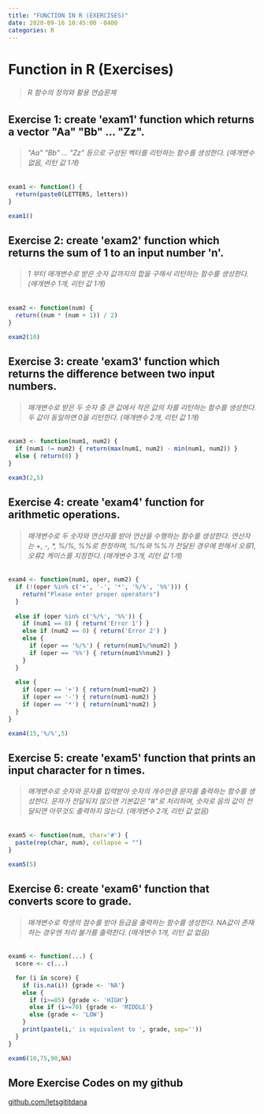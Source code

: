 ```yaml
---
title: "FUNCTION IN R (EXERCISES)"
date: 2020-09-16 10:45:00 -0400
categories: R
---
```



# Function in R (Exercises)
> <h6> R 함수의 정의와 활용 연습문제 </h6>




## Exercise 1: create 'exam1' function which returns a vector "Aa" "Bb" ... "Zz".
> <h6> "Aa" "Bb" ... "Zz" 등으로 구성된 벡터를 리턴하는 함수를 생성한다. (매개변수 없음, 리턴 값 1개)</h6>

```R
exam1 <- function() {
  return(paste0(LETTERS, letters))
}

exam1()
```



## Exercise 2: create 'exam2' function which returns the sum of 1 to an input number 'n'.

> <h6>1 부터 매개변수로 받은 숫자 값까지의 합을 구해서 리턴하는 함수를 생성한다. (매개변수 1개, 리턴 값 1개)</h6>

```R
exam2 <- function(num) {
  return((num * (num + 1)) / 2)
}

exam2(10)
```



## Exercise 3: create 'exam3' function which returns the difference between two input numbers.

> <h6>매개변수로 받은 두 숫자 중 큰 값에서 작은 값의 차를 리턴하는 함수를 생성한다. 두 값이 동일하면 0을 리턴한다. (매개변수 2개, 리턴 값 1개)</h6>

```R
exam3 <- function(num1, num2) {
  if (num1 != num2) { return(max(num1, num2) - min(num1, num2)) }
  else { return(0) }
}

exam3(2,5)
```



## Exercise 4: create 'exam4' function for arithmetic operations.

> <h6>매개변수로 두 숫자와 연산자를 받아 연산을 수행하는 함수를 생성한다. 연산자는 +, -, *, %/%, %%로 한정하며, %/%와 %%가 전달된 경우에 한해서 오류1, 오류2 케이스를 지정한다. (매개변수 3개, 리턴 값 1개)</h6>

```R
exam4 <- function(num1, oper, num2) {
  if (!(oper %in% c('+', '-', '*', '%/%', '%%'))) {
    return("Please enter proper operators")
  }
  
  else if (oper %in% c('%/%', '%%')) {
    if (num1 == 0) { return('Error 1') }
    else if (num2 == 0) { return('Error 2') }
    else {
      if (oper == '%/%') { return(num1%/%num2) }
      if (oper == '%%') { return(num1%%num2) }
    }
  }
  
  else {
    if (oper == '+') { return(num1+num2) }
    if (oper == '-') { return(num1-num2) }
    if (oper == '*') { return(num1*num2) }
  }
}

exam4(15,'%/%',5)
```



## Exercise 5: create 'exam5' function that prints an input character for n times.

> <h6>매개변수로 숫자와 문자를 입력받아 숫자의 개수만큼 문자를 출력하는 함수를 생성한다. 문자가 전달되지 않으면 기본값은 "#"로 처리하며, 숫자로 음의 값이 전달되면 아무것도 출력하지 않는다. (매개변수 2개, 리턴 값 없음)</h6>

```R
exam5 <- function(num, char='#') {
  paste(rep(char, num), collapse = "")
}

exam5(5)
```



## Exercise 6: create 'exam6' function that converts score to grade.

> <h6>매개변수로 학생의 점수를 받아 등급을 출력하는 함수를 생성한다. NA값이 존재하는 경우엔 처리 불가를 출력한다. (매개변수 1개, 리턴 값 없음)</h6>

```R
exam6 <- function(...) {
  score <- c(...)

  for (i in score) {
    if (is.na(i)) {grade <- 'NA'}
    else {
      if (i>=85) {grade <- 'HIGH'}
      else if (i>=70) {grade <- 'MIDDLE'}
      else {grade <- 'LOW'}
    }
    print(paste(i,' is equivalent to ', grade, sep=''))
  }
}

exam6(10,75,90,NA)
```


## More Exercise Codes on my github
[github.com/letsgititdana](https://github.com/letsgititdana/R_exercises)

